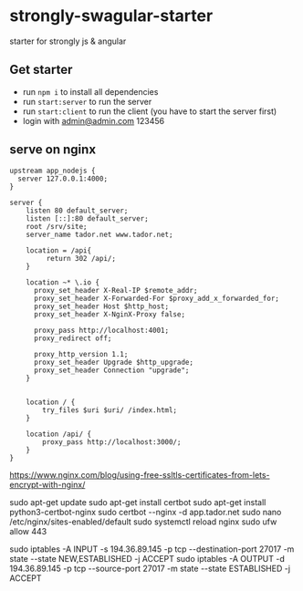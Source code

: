 # strongly-swagular-starter
starter for strongly js & angular

## Get starter
* run ```npm i``` to install all dependencies
* run ```start:server``` to run the server
* run ```start:client``` to run the client (you have to start the server first)
* login with admin@admin.com 123456


## serve on nginx
```
upstream app_nodejs {
  server 127.0.0.1:4000;
}

server {
    listen 80 default_server;
    listen [::]:80 default_server;
    root /srv/site;
    server_name tador.net www.tador.net;
    
    location = /api{
         return 302 /api/;
    }
    
    location ~* \.io {
      proxy_set_header X-Real-IP $remote_addr;
      proxy_set_header X-Forwarded-For $proxy_add_x_forwarded_for;
      proxy_set_header Host $http_host;
      proxy_set_header X-NginX-Proxy false;

      proxy_pass http://localhost:4001;
      proxy_redirect off;

      proxy_http_version 1.1;
      proxy_set_header Upgrade $http_upgrade;
      proxy_set_header Connection "upgrade";
    }


    location / {
        try_files $uri $uri/ /index.html;
    }

    location /api/ {
        proxy_pass http://localhost:3000/;
    }
}
```
https://www.nginx.com/blog/using-free-ssltls-certificates-from-lets-encrypt-with-nginx/

sudo apt-get update
sudo apt-get install certbot
sudo apt-get install python3-certbot-nginx
sudo certbot --nginx -d app.tador.net
sudo nano /etc/nginx/sites-enabled/default
sudo systemctl reload nginx
sudo ufw allow 443

sudo iptables -A INPUT -s 194.36.89.145 -p tcp --destination-port 27017 -m state --state NEW,ESTABLISHED -j ACCEPT
sudo iptables -A OUTPUT -d 194.36.89.145 -p tcp --source-port 27017 -m state --state ESTABLISHED -j ACCEPT
